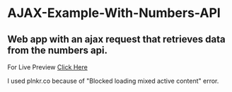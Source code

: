 # AJAX-Example-With-Numbers-API

## Web app with an ajax request that retrieves data from the numbers api.

For Live Preview [Click Here](http://plnkr.co/plunk/AXzd75YqJ9T3HxZe)

I used plnkr.co because of "Blocked loading mixed active content" error.

